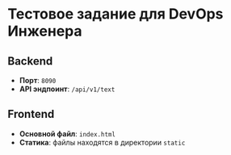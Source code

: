# Тестовое задание для DevOps Инженера

## Backend

-   **Порт**: `8090`
-   **API эндпоинт**: `/api/v1/text`

## Frontend

-   **Основной файл**: `index.html`
-   **Статика**: файлы находятся в директории `static`
